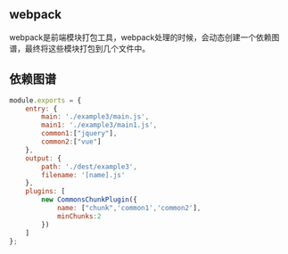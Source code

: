 ## webpack
webpack是前端模块打包工具，webpack处理的时候，会动态创建一个依赖图谱，最终将这些模块打包到几个文件中。

## 依赖图谱
```js
module.exports = {
    entry: {
        main: './example3/main.js',
        main1: './example3/main1.js',
        common1:["jquery"],
        common2:["vue"]
    },
    output: {
        path: './dest/example3',
        filename: '[name].js'
    },
    plugins: [
        new CommonsChunkPlugin({
            name: ["chunk",'common1','common2'],
            minChunks:2
        })
    ]
};
```